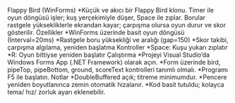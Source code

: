 Flappy Bird (WinForms) 
*Küçük ve akıcı bir Flappy Bird klonu. Timer ile oyun döngüsü işler; kuş yerçekimiyle düşer, Space ile zıplar. Borular rastgele yüksekliklerle ekrandan kayar; çarpışma olursa oyun durur ve skor gösterilir.
Özellikler
*WinForms üzerinde basit oyun döngüsü (Interval=20ms)
*Rastgele boru yüksekliği ve aralığı (gap=150)
*Skor takibi, çarpışma algılama, yeniden başlatma
Kontroller
*Space: Kuşu yukarı zıplatır
*R: Oyun bittiyse yeniden başlatır
Çalıştırma
*Projeyi Visual Studio’da Windows Forms App (.NET Framework) olarak açın.
*Form üzerinde bird, pipeTop, pipeBottom, ground, scoreText kontrolleri tanımlı olmalı.
*Programı F5 ile başlatın.
Notlar
*DoubleBuffered açık; titreme minimumdur.
*Pencere yeniden boyutlanınca zemin otomatik hizalanır.
*Kod basit tutuldu; kolayca tema/ hız/ zorluk ayarı eklenebilir.
